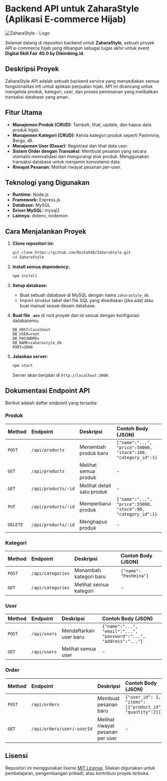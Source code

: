# Backend API untuk ZaharaStyle (Aplikasi E-commerce Hijab)
![ZaharaStyle - Logo](https://github.com/user-attachments/assets/2c37ef76-18a0-4483-90b2-bfa86ec88122)

Selamat datang di repositori backend untuk **ZaharaStyle**, sebuah proyek API e-commerce hijab yang dibangun sebagai tugas akhir untuk event **Digital Skill Fair 40.0 by Dibimbing.id**.

## Deskripsi Proyek

ZaharaStyle API adalah sebuah backend service yang menyediakan semua fungsionalitas inti untuk aplikasi penjualan hijab. API ini dirancang untuk mengelola produk, kategori, user, dan proses pemesanan yang melibatkan transaksi database yang aman.

## Fitur Utama

-   **Manajemen Produk (CRUD):** Tambah, lihat, update, dan hapus data produk hijab.
-   **Manajemen Kategori (CRUD):** Kelola kategori produk seperti Pashmina, Bergo, dll.
-   **Manajemen User (Dasar):** Registrasi dan lihat data user.
-   **Sistem Order dengan Transaksi:** Membuat pesanan yang secara otomatis memvalidasi dan mengurangi stok produk. Menggunakan transaksi database untuk menjamin konsistensi data.
-   **Riwayat Pesanan:** Melihat riwayat pesanan per-user.

## Teknologi yang Digunakan

-   **Runtime:** Node.js
-   **Framework:** Express.js
-   **Database:** MySQL
-   **Driver MySQL:** mysql2
-   **Lainnya:** dotenv, nodemon

## Cara Menjalankan Proyek

1.  **Clone repositori ini:**
    ```bash
    git clone https://github.com/RozhakXD/ZaharaStyle.git
    cd ZaharaStyle
    ```
2.  **Install semua dependency:**
    ```bash
    npm install
    ```
3.  **Setup database:**
    -   Buat sebuah database di MySQL dengan nama `zaharastyle_db`.
    -   Import struktur tabel dari file SQL yang disediakan (jika ada) atau buat manual sesuai desain database.

4.  **Buat file `.env`** di root proyek dan isi sesuai dengan konfigurasi databasemu:
    ```
    DB_HOST=localhost
    DB_USER=root
    DB_PASSWORD=
    DB_NAME=zaharastyle_db
    PORT=3000
    ```
5.  **Jalankan server:**
    ```bash
    npm start
    ```
    Server akan berjalan di `http://localhost:3000`.

## Dokumentasi Endpoint API

Berikut adalah daftar endpoint yang tersedia:

### Produk

| Method | Endpoint             | Deskripsi                    | Contoh Body (JSON)                                                                  |
| :----- | :------------------- | :--------------------------- | :---------------------------------------------------------------------------------- |
| `POST` | `/api/products`      | Menambah produk baru         | `{"name":"...", "price":50000, "stock":100, "category_id":1}`                        |
| `GET`  | `/api/products`      | Melihat semua produk         | -                                                                                   |
| `GET`  | `/api/products/:id`  | Melihat detail satu produk   | -                                                                                   |
| `PUT`  | `/api/products/:id`  | Memperbarui produk           | `{"name":"...", "price":55000, "stock":90, "category_id":1}`                         |
| `DELETE`| `/api/products/:id`  | Menghapus produk             | -                                                                                   |

### Kategori

| Method | Endpoint               | Deskripsi                      | Contoh Body (JSON)      |
| :----- | :--------------------- | :----------------------------- | :---------------------- |
| `POST` | `/api/categories`      | Menambah kategori baru         | `{"name": "Pashmina"}`  |
| `GET`  | `/api/categories`      | Melihat semua kategori         | -                       |

### User

| Method | Endpoint          | Deskripsi                    | Contoh Body (JSON)                                                      |
| :----- | :---------------- | :--------------------------- | :---------------------------------------------------------------------- |
| `POST` | `/api/users`      | Mendaftarkan user baru       | `{"name":"...", "email":"...", "password":"...", "address":"..."}` |
| `GET`  | `/api/users`      | Melihat semua user           | -                                                                       |

### Order

| Method | Endpoint                 | Deskripsi                               | Contoh Body (JSON)                                                            |
| :----- | :----------------------- | :-------------------------------------- | :---------------------------------------------------------------------------- |
| `POST` | `/api/orders`            | Membuat pesanan baru                  | `{"user_id": 1, "items": [{"product_id":1, "quantity":2}]}` |
| `GET`  | `/api/orders/user/:userId`| Melihat riwayat pesanan per user      | -                                                                             |


## Lisensi

Repositori ini menggunakan lisensi [MIT License](LICENSE).  Silakan digunakan untuk pembelajaran, pengembangan pribadi, atau kontribusi proyek terbuka.
